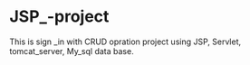 # JSP_-project
This is sign _in with CRUD opration project using JSP, Servlet, tomcat_server, My_sql data base.
